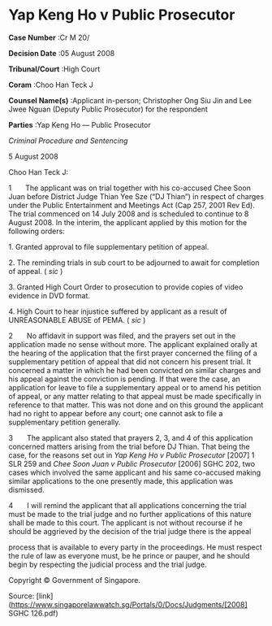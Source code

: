 # Yap Keng Ho v Public Prosecutor 



**Case Number** :Cr M 20/ 

**Decision Date** :05 August 2008 

**Tribunal/Court** :High Court 

**Coram** :Choo Han Teck J 

**Counsel Name(s)** :Applicant in-person; Christopher Ong Siu Jin and Lee Jwee Nguan (Deputy Public Prosecutor) for the respondent 

**Parties** :Yap Keng Ho — Public Prosecutor 

_Criminal Procedure and Sentencing_ 

5 August 2008 

Choo Han Teck J: 

1       The applicant was on trial together with his co-accused Chee Soon Juan before District Judge Thian Yee Sze (“DJ Thian”) in respect of charges under the Public Entertainment and Meetings Act (Cap 257, 2001 Rev Ed). The trial commenced on 14 July 2008 and is scheduled to continue to 8 August 2008. In the interim, the applicant applied by this motion for the following orders: 

1\. Granted approval to file supplementary petition of appeal. 

2\. The reminding trials in sub court to be adjourned to await for completion of appeal. ( _sic_ ) 

3\. Granted High Court Order to prosecution to provide copies of video evidence in DVD format. 

4\. High Court to hear injustice suffered by applicant as a result of UNREASONABLE ABUSE of PEMA. ( _sic_ ) 

2       No affidavit in support was filed, and the prayers set out in the application made no sense without more. The applicant explained orally at the hearing of the application that the first prayer concerned the filing of a supplementary petition of appeal that did not concern his present trial. It concerned a matter in which he had been convicted on similar charges and his appeal against the conviction is pending. If that were the case, an application for leave to file a supplementary appeal or to amend his petition of appeal, or any matter relating to that appeal must be made specifically in reference to that matter. This was not done and on this ground the applicant had no right to appear before any court; one cannot ask to file a supplementary petition generally. 

3       The applicant also stated that prayers 2, 3, and 4 of this application concerned matters arising from the trial before DJ Thian. That being the case, for the reasons set out in _Yap Keng Ho v Public Prosecutor_ <span class="citation">[2007] 1 SLR 259</span> and _Chee Soon Juan v Public Prosecutor_ <span class="citation">[2006] SGHC 202</span>, two cases which involved the same applicant and his same co-accused making similar applications to the one presently made, this application was dismissed. 

4       I will remind the applicant that all applications concerning the trial must be made to the trial judge and no further applications of this nature shall be made to this court. The applicant is not without recourse if he should be aggrieved by the decision of the trial judge there is the appeal 


process that is available to every party in the proceedings. He must respect the rule of law as everyone must, be he prince or pauper, and he should begin by respecting the judicial process and the trial judge. 

 Copyright © Government of Singapore. 


Source: [link](https://www.singaporelawwatch.sg/Portals/0/Docs/Judgments/[2008] SGHC 126.pdf)

